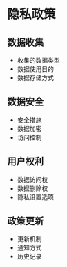 # 隐私政策

## 数据收集
- 收集的数据类型
- 数据使用目的
- 数据存储方式

## 数据安全
- 安全措施
- 数据加密
- 访问控制

## 用户权利
- 数据访问权
- 数据删除权
- 隐私设置选项

## 政策更新
- 更新机制
- 通知方式
- 历史记录 